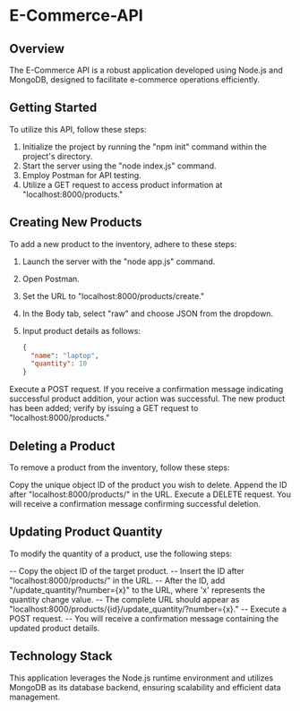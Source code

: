 # E-Commerce-API

## Overview

The E-Commerce API is a robust application developed using Node.js and MongoDB, designed to facilitate e-commerce operations efficiently.

## Getting Started

To utilize this API, follow these steps:

1. Initialize the project by running the "npm init" command within the project's directory.
2. Start the server using the "node index.js" command.
3. Employ Postman for API testing.
4. Utilize a GET request to access product information at "localhost:8000/products."

## Creating New Products

To add a new product to the inventory, adhere to these steps:

1. Launch the server with the "node app.js" command.
2. Open Postman.
3. Set the URL to "localhost:8000/products/create."
4. In the Body tab, select "raw" and choose JSON from the dropdown.
5. Input product details as follows:

   ```json
   {
     "name": "laptop",
     "quantity": 10
   }
Execute a POST request.
If you receive a confirmation message indicating successful product addition, your action was successful.
The new product has been added; verify by issuing a GET request to "localhost:8000/products."

## Deleting a Product
To remove a product from the inventory, follow these steps:

Copy the unique object ID of the product you wish to delete.
Append the ID after "localhost:8000/products/" in the URL.
Execute a DELETE request.
You will receive a confirmation message confirming successful deletion.

## Updating Product Quantity
To modify the quantity of a product, use the following steps:

-- Copy the object ID of the target product.
-- Insert the ID after "localhost:8000/products/" in the URL.
-- After the ID, add "/update_quantity/?number={x}" to the URL, where 'x' represents the quantity change value.
-- The complete URL should appear as "localhost:8000/products/{id}/update_quantity/?number={x}."
-- Execute a POST request.
-- You will receive a confirmation message containing the updated product details.

## Technology Stack
This application leverages the Node.js runtime environment and utilizes MongoDB as its database backend, ensuring scalability and efficient data management.
